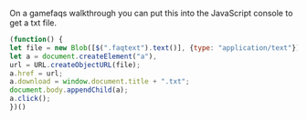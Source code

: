 On a gamefaqs walkthrough you can put this into the JavaScript console to get
a txt file.


```js
(function() {
let file = new Blob([$(".faqtext").text()], {type: "application/text"});
let a = document.createElement("a"),
url = URL.createObjectURL(file);
a.href = url;
a.download = window.document.title + ".txt";
document.body.appendChild(a);
a.click();
})()
```